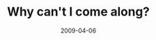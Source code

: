 ---
layout: base.njk
title : 'Why can&#39;t I come along?' 
view_title : 'Why can&#39;t I come along?' 
year : '2009' 
date : '2009-04-06' 
img_file : '/drawing/whycanticomealong.png' 
html_file : 'whycanticomealong' 
next_html : 'isthisthebestpart.html' 
year_order : '118' 
permalink : "title/{{html_file}}.html"
---